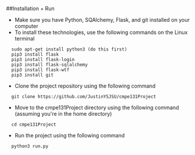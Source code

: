 ##Installation + Run

- Make sure you have Python, SQAlchemy, Flask, and git installed on your computer
- To install these technologies, use the following commands on the Linux terminal
```
  sudo apt-get install python3 (do this first)
  pip3 install flask
  pip3 install flask-login
  pip3 install flask-sqlalchemy
  pip3 install flask-wtf
  pip3 install git
```

- Clone the project repository using the following command

```
  git clone https://github.com/JustinYSJSU/cmpe131Project
```

- Move to the cmpe131Project directory using the following command (assuming you're in the home directory)

```
  cd cmpe131Project
```

- Run the project using the following command

```
  python3 run.py
```
